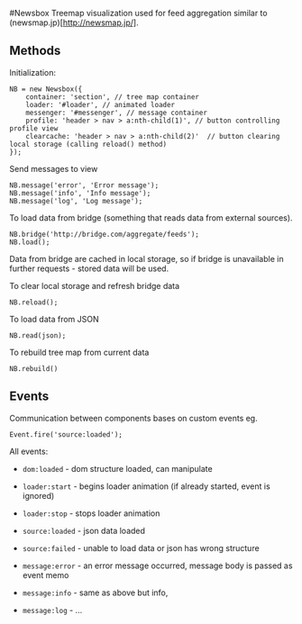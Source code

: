 #Newsbox
Treemap visualization used for feed aggregation similar to (newsmap.jp)[http://newsmap.jp/].

## Methods

Initialization:

	NB = new Newsbox({
		container: 'section', // tree map container
		loader: '#loader', // animated loader
		messenger: '#messenger', // message container
		profile: 'header > nav > a:nth-child(1)', // button controlling profile view
		clearcache: 'header > nav > a:nth-child(2)'  // button clearing local storage (calling reload() method)
	});

Send messages to view

	NB.message('error', 'Error message');
	NB.message('info', 'Info message');
	NB.message('log', 'Log message');

To load data from bridge (something that reads data from external sources).

	NB.bridge('http://bridge.com/aggregate/feeds');
	NB.load();

Data from bridge are cached in local storage, so if bridge is unavailable in further requests - stored data will be used.

To clear local storage and refresh bridge data

	NB.reload();

To load data from JSON

	NB.read(json);

To rebuild tree map from current data

	NB.rebuild()

## Events

Communication between components bases on custom events eg.

	Event.fire('source:loaded');

All events:

 * `dom:loaded` - dom structure loaded, can manipulate

 * `loader:start` - begins loader animation (if already started, event is ignored)
 * `loader:stop` - stops loader animation

 * `source:loaded` - json data loaded
 * `source:failed` - unable to load data or json has wrong structure

 * `message:error` - an error message occurred, message body is passed as event memo
 * `message:info` - same as above but info,
 * `message:log` - ...
